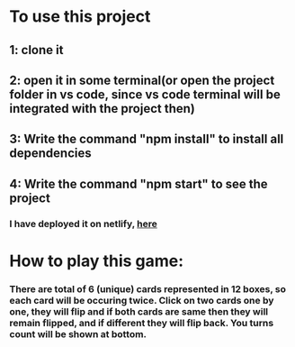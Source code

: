 # To use this project
## 1: clone it
## 2: open it in some terminal(or open the project folder in vs code, since vs code terminal will be integrated with the project then)
## 3: Write the command "npm install" to install all dependencies
## 4: Write the command "npm start" to see the project 
### I have deployed it on netlify, [here](https://aesthetic-gingersnap-4c0430.netlify.app/)


# How to play this game:
### There are total of 6 (unique) cards represented in 12 boxes, so each card will be occuring twice. Click on two cards one by one, they will flip and if both cards are same then they will remain flipped, and if different they will flip back. You turns count will be shown at bottom.
